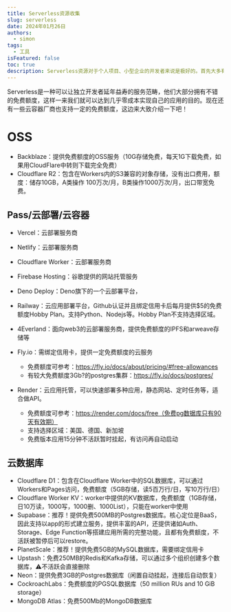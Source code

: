 ```yaml
---
title: Serverless资源收集
slug: serverless
date: 2024年01月26日
authors:
  - simon
tags:
  - 工具
isFeatured: false
toc: true
description: Serverless资源对于个人项目、小型企业的开发者来说是极好的。首先大多有一些免费的额度可以使用。其次支持的服务很多，基本都可以快速和git打通完成部署。再来可以省下很多的运维投入。因此可以说是一种面向未来的服务。
---
```

Serverless是一种可以让独立开发者延年益寿的服务范畴，他们大部分拥有不错的免费额度，这样一来我们就可以达到几乎零成本实现自己的应用的目的。现在还有一些云容器厂商也支持一定的免费额度，这边来大致介绍一下吧！

# OSS 
- Backblaze：提供免费额度的OSS服务（10G存储免费，每天1G下载免费，如果用CloudFlare中转则下载完全免费）
- Cloudflare R2：包含在Workers内的S3兼容的对象存储，没有出口费用，额度：储存10GB，A类操作 100万次/月，B类操作1000万次/月，出口带宽免费。



## Pass/云部署/云容器

* Vercel：云部署服务商
* Netlify：云部署服务商
* Cloudflare Worker：云部署服务商
* Firebase Hosting：谷歌提供的网站托管服务
* Deno Deploy：Deno旗下的一个云部署平台，
* Railway：云应用部署平台，Github认证并且绑定信用卡后每月提供$5的免费额度Hobby Plan。支持Python、Nodejs等。Hobby Plan不支持选择区域。
* 4Everland：面向web3的云部署服务商，提供免费额度的IPFS和arweave存储等
* Fly.io：需绑定信用卡，提供一定免费额度的云服务

  * 免费额度可参考：https://fly.io/docs/about/pricing/#free-allowances
  * 有较大免费额度3Gb?的postgres集群：https://fly.io/docs/postgres/
* Render：云应用托管，可以快速部署多种应用，静态网站、定时任务等，适合做API。

  * 免费额度可参考：https://render.com/docs/free（免费pg数据库只有90天有效期）
  * 支持选择区域：美国、德国、新加坡
  * 免费版本应用15分钟不活跃暂时挂起，有访问再自动启动

## 云数据库

* Cloudflare D1：包含在Cloudflare Worker中的SQL数据库，可以通过Workers和Pages访问，免费额度（5GB存储，读5百万行/日，写10万行/日）
* Cloudflare Worker KV：worker中提供的KV数据库，免费额度（1GB存储，日10万读，1000写，1000删、1000List），只能在worker中使用
* Supabase：推荐！提供免费500MB的Postgres数据库。核心定位是BaaS，因此支持以app的形式建立服务，提供丰富的API，还提供诸如Auth、Storage、Edge Function等搭建应用所需的完整功能，且都有免费额度，不活跃被暂停后可以restore。
* PlanetScale：推荐！提供免费5GB的MySQL数据库，需要绑定信用卡
* Upstash：免费250MB的Redis和Kafka存储，可以通过多个组织创建多个数据库，⚠️不活跃会直接删除
* Neon：提供免费3GB的Postgres数据库（闲置自动挂起，连接后自动恢复）
* CockroachLabs：免费额度的PGSQL数据库（50 million RUs and 10 GiB storage）
* MongoDB Atlas：免费500Mb的MongoDB数据库
